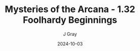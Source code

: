 ---
title: 'Mysteries of the Arcana - 1.32 Foolhardy Beginnings'
alt: 'Mysteries of the Arcana'
date: '2024-10-03'
author: 'J Gray'
artist: 'Keira'
---